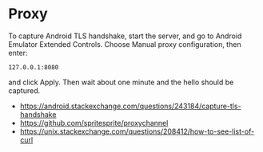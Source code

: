 # Proxy

To capture Android TLS handshake, start the server, and go to Android Emulator
Extended Controls. Choose Manual proxy configuration, then enter:

~~~
127.0.0.1:8080
~~~

and click Apply. Then wait about one minute and the hello should be captured.

- https://android.stackexchange.com/questions/243184/capture-tls-handshake
- https://github.com/spritesprite/proxychannel
- https://unix.stackexchange.com/questions/208412/how-to-see-list-of-curl
